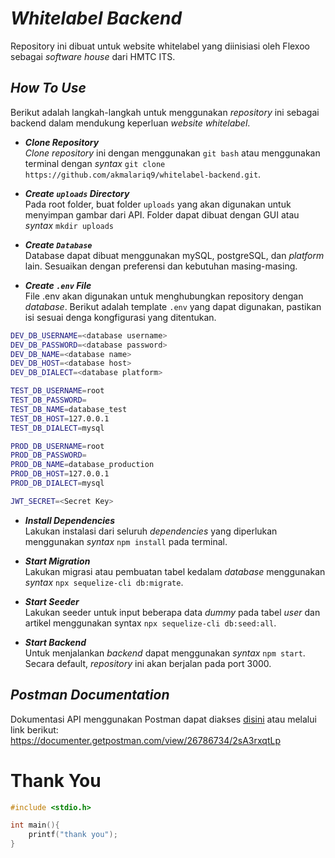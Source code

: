 # **_Whitelabel Backend_**
Repository ini dibuat untuk website whitelabel yang diinisiasi oleh Flexoo sebagai _software house_ dari HMTC ITS.

## **_How To Use_**
Berikut adalah langkah-langkah untuk menggunakan _repository_ ini sebagai backend dalam mendukung keperluan _website whitelabel_. 

- **_Clone Repository_** <br>
_Clone repository_ ini dengan menggunakan `git bash` atau menggunakan terminal dengan _syntax_ `git clone https://github.com/akmalariq9/whitelabel-backend.git`.

- **_Create `uploads` Directory_** <br>
Pada root folder, buat folder `uploads` yang akan digunakan untuk menyimpan gambar dari API. Folder dapat dibuat dengan GUI atau _syntax_ `mkdir uploads`

- **_Create `Database`_** <br>
Database dapat dibuat menggunakan mySQL, postgreSQL, dan _platform_ lain. Sesuaikan dengan preferensi dan kebutuhan masing-masing.

- **_Create `.env` File_** <br>
File .env akan digunakan untuk menghubungkan repository dengan _database_. Berikut adalah template `.env` yang dapat digunakan, pastikan isi sesuai denga kongfigurasi yang ditentukan. <br>

```bash
DEV_DB_USERNAME=<database username>
DEV_DB_PASSWORD=<database password>
DEV_DB_NAME=<database name>
DEV_DB_HOST=<database host>
DEV_DB_DIALECT=<database platform>

TEST_DB_USERNAME=root
TEST_DB_PASSWORD=
TEST_DB_NAME=database_test
TEST_DB_HOST=127.0.0.1
TEST_DB_DIALECT=mysql

PROD_DB_USERNAME=root
PROD_DB_PASSWORD=
PROD_DB_NAME=database_production
PROD_DB_HOST=127.0.0.1
PROD_DB_DIALECT=mysql

JWT_SECRET=<Secret Key>
```

- **_Install Dependencies_** <br>
Lakukan instalasi dari seluruh _dependencies_ yang diperlukan menggunakan _syntax_ `npm install` pada terminal.

- **_Start Migration_** <br>
Lakukan migrasi atau pembuatan tabel kedalam _database_ menggunakan _syntax_ `npx sequelize-cli db:migrate`.

- **_Start Seeder_** <br>
Lakukan seeder untuk input beberapa data _dummy_ pada tabel _user_ dan artikel menggunakan syntax `npx sequelize-cli db:seed:all`.

- **_Start Backend_** <br>
Untuk menjalankan _backend_ dapat menggunakan _syntax_ `npm start`. Secara default, _repository_ ini akan berjalan pada port 3000.

## **_Postman Documentation_**
Dokumentasi API menggunakan Postman dapat diakses [disini](https://documenter.getpostman.com/view/26786734/2sA3rxqtLp) atau melalui link berikut: https://documenter.getpostman.com/view/26786734/2sA3rxqtLp

# **Thank You**
```c
#include <stdio.h>

int main(){
    printf("thank you");
}
```